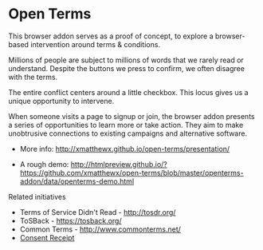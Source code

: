 Open Terms
==========

This browser addon serves as a proof of concept, to explore a browser-based intervention around terms & conditions. 

Millions of people are subject to millions of words that we rarely read or understand. Despite the buttons we press to confirm, we often disagree with the terms. 

The entire conflict centers around a little checkbox. This locus gives us a unique opportunity to intervene. 

When someone visits a page to signup or join, the browser addon presents a series of opportunities to learn more or take action. They aim to make unobtrusive connections to existing campaigns and alternative software.

 - More info: 
 http://xmatthewx.github.io/open-terms/presentation/

 - A rough demo: 
 http://htmlpreview.github.io/?https://github.com/xmatthewx/open-terms/blob/master/openterms-addon/data/openterms-demo.html

Related initiatives
 - Terms of Service Didn't Read - http://tosdr.org/
 - ToSBack - https://tosback.org/
 - Common Terms - http://www.commonterms.net/
 - [Consent Receipt](https://kantarainitiative.org/confluence/display/infosharing/Consent+Receipt+Request+Instructions+-+California+Draft)